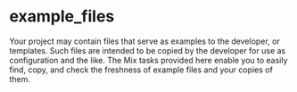 # example_files

Your project may contain files that serve as examples to the developer, or
templates. Such files are intended to be copied by the developer for use as
configuration and the like. The Mix tasks provided here enable you to easily
find, copy, and check the freshness of example files and your copies of them.
